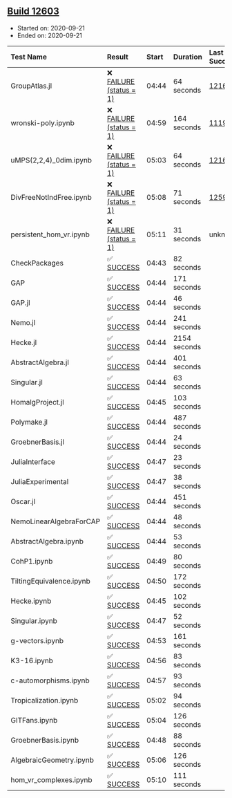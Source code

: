 ## [Build 12603](https://oscarci.mathematik.uni-kl.de/job/oscar/12603/)

* Started on: 2020-09-21
* Ended on: 2020-09-21

| Test Name    | Result | Start | Duration | Last Success | First Failure |
|:-------------|:-------|:------|:---------|:-------------|:--------------|
| GroupAtlas.jl | ❌ [FAILURE (status = 1)](https://oscarci.mathematik.uni-kl.de/job/oscar/12603/artifact/logs/build-12603/GroupAtlas.jl.log) | 04:44 | 64 seconds | [12167](https://oscarci.mathematik.uni-kl.de/job/oscar/12167/) | [12168](https://oscarci.mathematik.uni-kl.de/job/oscar/12168/) |
| wronski-poly.ipynb | ❌ [FAILURE (status = 1)](https://oscarci.mathematik.uni-kl.de/job/oscar/12603/artifact/logs/build-12603/wronski-poly.ipynb.log) | 04:59 | 164 seconds | [11192](https://oscarci.mathematik.uni-kl.de/job/oscar/11192/) | [11193](https://oscarci.mathematik.uni-kl.de/job/oscar/11193/) |
| uMPS(2,2,4)_0dim.ipynb | ❌ [FAILURE (status = 1)](https://oscarci.mathematik.uni-kl.de/job/oscar/12603/artifact/logs/build-12603/uMPS-2-2-4-_0dim.ipynb.log) | 05:03 | 64 seconds | [12167](https://oscarci.mathematik.uni-kl.de/job/oscar/12167/) | [12168](https://oscarci.mathematik.uni-kl.de/job/oscar/12168/) |
| DivFreeNotIndFree.ipynb | ❌ [FAILURE (status = 1)](https://oscarci.mathematik.uni-kl.de/job/oscar/12603/artifact/logs/build-12603/DivFreeNotIndFree.ipynb.log) | 05:08 | 71 seconds | [12594](https://oscarci.mathematik.uni-kl.de/job/oscar/12594/) | [12595](https://oscarci.mathematik.uni-kl.de/job/oscar/12595/) |
| persistent_hom_vr.ipynb | ❌ [FAILURE (status = 1)](https://oscarci.mathematik.uni-kl.de/job/oscar/12603/artifact/logs/build-12603/persistent_hom_vr.ipynb.log) | 05:11 | 31 seconds | unknown | unknown |
| CheckPackages | ✅ [SUCCESS](https://oscarci.mathematik.uni-kl.de/job/oscar/12603/artifact/logs/build-12603/CheckPackages.log) | 04:43 | 82 seconds |  |  |
| GAP | ✅ [SUCCESS](https://oscarci.mathematik.uni-kl.de/job/oscar/12603/artifact/logs/build-12603/GAP.log) | 04:44 | 171 seconds |  |  |
| GAP.jl | ✅ [SUCCESS](https://oscarci.mathematik.uni-kl.de/job/oscar/12603/artifact/logs/build-12603/GAP.jl.log) | 04:44 | 46 seconds |  |  |
| Nemo.jl | ✅ [SUCCESS](https://oscarci.mathematik.uni-kl.de/job/oscar/12603/artifact/logs/build-12603/Nemo.jl.log) | 04:44 | 241 seconds |  |  |
| Hecke.jl | ✅ [SUCCESS](https://oscarci.mathematik.uni-kl.de/job/oscar/12603/artifact/logs/build-12603/Hecke.jl.log) | 04:44 | 2154 seconds |  |  |
| AbstractAlgebra.jl | ✅ [SUCCESS](https://oscarci.mathematik.uni-kl.de/job/oscar/12603/artifact/logs/build-12603/AbstractAlgebra.jl.log) | 04:44 | 401 seconds |  |  |
| Singular.jl | ✅ [SUCCESS](https://oscarci.mathematik.uni-kl.de/job/oscar/12603/artifact/logs/build-12603/Singular.jl.log) | 04:44 | 63 seconds |  |  |
| HomalgProject.jl | ✅ [SUCCESS](https://oscarci.mathematik.uni-kl.de/job/oscar/12603/artifact/logs/build-12603/HomalgProject.jl.log) | 04:45 | 103 seconds |  |  |
| Polymake.jl | ✅ [SUCCESS](https://oscarci.mathematik.uni-kl.de/job/oscar/12603/artifact/logs/build-12603/Polymake.jl.log) | 04:44 | 487 seconds |  |  |
| GroebnerBasis.jl | ✅ [SUCCESS](https://oscarci.mathematik.uni-kl.de/job/oscar/12603/artifact/logs/build-12603/GroebnerBasis.jl.log) | 04:44 | 24 seconds |  |  |
| JuliaInterface | ✅ [SUCCESS](https://oscarci.mathematik.uni-kl.de/job/oscar/12603/artifact/logs/build-12603/JuliaInterface.log) | 04:47 | 23 seconds |  |  |
| JuliaExperimental | ✅ [SUCCESS](https://oscarci.mathematik.uni-kl.de/job/oscar/12603/artifact/logs/build-12603/JuliaExperimental.log) | 04:47 | 38 seconds |  |  |
| Oscar.jl | ✅ [SUCCESS](https://oscarci.mathematik.uni-kl.de/job/oscar/12603/artifact/logs/build-12603/Oscar.jl.log) | 04:44 | 451 seconds |  |  |
| NemoLinearAlgebraForCAP | ✅ [SUCCESS](https://oscarci.mathematik.uni-kl.de/job/oscar/12603/artifact/logs/build-12603/NemoLinearAlgebraForCAP.log) | 04:44 | 48 seconds |  |  |
| AbstractAlgebra.ipynb | ✅ [SUCCESS](https://oscarci.mathematik.uni-kl.de/job/oscar/12603/artifact/logs/build-12603/AbstractAlgebra.ipynb.log) | 04:44 | 53 seconds |  |  |
| CohP1.ipynb | ✅ [SUCCESS](https://oscarci.mathematik.uni-kl.de/job/oscar/12603/artifact/logs/build-12603/CohP1.ipynb.log) | 04:49 | 80 seconds |  |  |
| TiltingEquivalence.ipynb | ✅ [SUCCESS](https://oscarci.mathematik.uni-kl.de/job/oscar/12603/artifact/logs/build-12603/TiltingEquivalence.ipynb.log) | 04:50 | 172 seconds |  |  |
| Hecke.ipynb | ✅ [SUCCESS](https://oscarci.mathematik.uni-kl.de/job/oscar/12603/artifact/logs/build-12603/Hecke.ipynb.log) | 04:45 | 102 seconds |  |  |
| Singular.ipynb | ✅ [SUCCESS](https://oscarci.mathematik.uni-kl.de/job/oscar/12603/artifact/logs/build-12603/Singular.ipynb.log) | 04:47 | 52 seconds |  |  |
| g-vectors.ipynb | ✅ [SUCCESS](https://oscarci.mathematik.uni-kl.de/job/oscar/12603/artifact/logs/build-12603/g-vectors.ipynb.log) | 04:53 | 161 seconds |  |  |
| K3-16.ipynb | ✅ [SUCCESS](https://oscarci.mathematik.uni-kl.de/job/oscar/12603/artifact/logs/build-12603/K3-16.ipynb.log) | 04:56 | 83 seconds |  |  |
| c-automorphisms.ipynb | ✅ [SUCCESS](https://oscarci.mathematik.uni-kl.de/job/oscar/12603/artifact/logs/build-12603/c-automorphisms.ipynb.log) | 04:57 | 93 seconds |  |  |
| Tropicalization.ipynb | ✅ [SUCCESS](https://oscarci.mathematik.uni-kl.de/job/oscar/12603/artifact/logs/build-12603/Tropicalization.ipynb.log) | 05:02 | 94 seconds |  |  |
| GITFans.ipynb | ✅ [SUCCESS](https://oscarci.mathematik.uni-kl.de/job/oscar/12603/artifact/logs/build-12603/GITFans.ipynb.log) | 05:04 | 126 seconds |  |  |
| GroebnerBasis.ipynb | ✅ [SUCCESS](https://oscarci.mathematik.uni-kl.de/job/oscar/12603/artifact/logs/build-12603/GroebnerBasis.ipynb.log) | 04:48 | 88 seconds |  |  |
| AlgebraicGeometry.ipynb | ✅ [SUCCESS](https://oscarci.mathematik.uni-kl.de/job/oscar/12603/artifact/logs/build-12603/AlgebraicGeometry.ipynb.log) | 05:06 | 126 seconds |  |  |
| hom_vr_complexes.ipynb | ✅ [SUCCESS](https://oscarci.mathematik.uni-kl.de/job/oscar/12603/artifact/logs/build-12603/hom_vr_complexes.ipynb.log) | 05:10 | 111 seconds |  |  |
